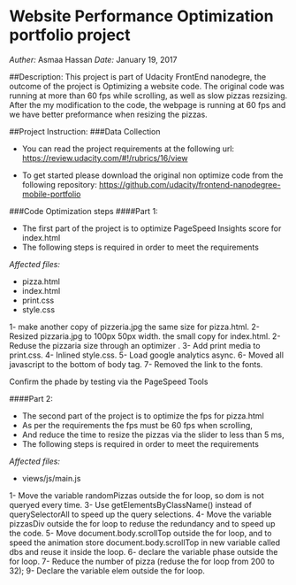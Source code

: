 # Website Performance Optimization portfolio project

*Auther:* Asmaa Hassan
*Date:* January 19, 2017

##Description:
This project is part of Udacity FrontEnd nanodegre, the outcome of the project is Optimizing a website code. The original code was running at more than 60 fps while scrolling, as well as slow pizzas rezsizing. After the my modification to the code, the webpage is running at 60 fps and we have better preformance when resizing the pizzas.


##Project Instruction:
###Data Collection
- You can read the project requirements at the following url:
https://review.udacity.com/#!/rubrics/16/view

- To get started please download the original non optimize code from the following repository:
https://github.com/udacity/frontend-nanodegree-mobile-portfolio


###Code Optimization steps
####Part 1:
- The first part of the project is to optimize PageSpeed Insights score for index.html
- The following steps is required in order to meet the requirements

*Affected files:*
- pizza.html
- index.html
- print.css
- style.css

1- make another copy of pizzeria.jpg the same size for pizza.html. 
2- Resized pizzaria.jpg to 100px 50px width. the small copy for index.html.
2- Reduse the pizzaria size through an optimizer .
3- Add print media to print.css.
4- Inlined style.css.
5- Load google analytics async. 
6- Moved all javascript to the bottom of body tag.
7- Removed the link to the fonts.

Confirm the phade by testing via the PageSpeed Tools 


####Part 2:
- The second part of the project is to optimize the fps for pizza.html
- As per the requirements the fps must be 60 fps when scrolling, 
- And reduce the time to resize the pizzas via the slider to less than 5 ms, 
- The following steps is required in order to meet the requirements

*Affected files:* 
- views/js/main.js

1- Move the variable randomPizzas outside the for loop, so dom is not queryed every time.
3- Use getElementsByClassName() instead of querySelectorAll to speed up the query selections.
4- Move the variable pizzasDiv outside the for loop to reduse the redundancy and to speed up the code.
5- Move document.body.scrollTop outside the for loop, and to speed the animation store document.body.scrollTop in new variable called dbs and reuse it inside the loop.
6- declare the variable phase outside the for loop.
7- Reduce the number of pizza (reduse the for loop from 200 to 32);
9- Declare the variable elem outside the for loop.
